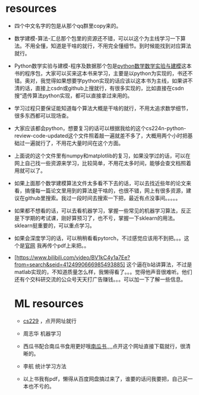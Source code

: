  # resources



* 四个中文名字的包是从那个qq群里copy来的。

* 数学建模-算法-汇总那个包里的资源还不错，可以以这个为主线学习一下算法。不用全懂，知道是干啥的就行，不用完全懂细节。到时候能找到对应算法就行。

* Python数学实验与建模-程序及数据那个包是[python数学数学实验与建模](http://book.ucdrs.superlib.net/views/specific/2929/bookDetail.jsp?dxNumber=000018957227&d=A1D7826D61D9E79F081F295992A86DB5&fenlei=1301080104)这本书的程序包，大家可以买来这本书来学习，主要是以python为实现的，书还不错。奥对，我觉得如果想要学python实现的话应该以这本书为主线，如果讲不清的话，直接上csdn或github上搜就行，有很多实现的，比如直接在csdn搜“遗传算法python实现，都可以直接拿过来用的。

* 学习过程只要保证能知道每个算法大概是干啥的就行，不用太追求数学细节，很多东西都可以现场查。

* 大家应该都会python，想要复习的话可以根据我给的这个cs224n-python-review-code-updated这个文件照着敲一遍就差不多了，大概用两个小时把基础过一遍就行了，不用花大量时间在这个方面。

* 上面说的这个文件里有numpy和matplotlib的复习，如果没学过的话，可以在网上自己找一些资源来学习，比较简单，不用花太多时间，能够会查文档照着用就可以了。

* 如果上面那个数学建模算法文件太多看不下去的话，可以去找近些年的论文来看，搞懂每一篇论文里用到的算法是干啥的，也很不错，网上有很多资源，建议在github里搜索。我过一段时间去搜索一下把，最近有点没事间。。。。。

* 如果都不想看的话，可以去看机器学习，掌握一些常见的机器学习算法，反正是下学期的考试课，刚好算预习了，也不亏，掌握一下sklearn的用法。sklearn挺重要的，可以重点学习。

* 如果会深度学习的话，可以稍稍看看pytorch，不过感觉应该用不到把。。。这个是[官网](https://pytorch.org/)  我再传个pdf上来把。。

* [https://www.bilibili.com/video/BV1kC4y1a7Ee?from=search&seid=4124990666985493885]  这个逼在b站讲算法，不过是matlab实现的，不知道质量怎么样，我懒得看了。。。觉得他声音很难听。他们还有个交科研交流的公众号天天打广告赚钱。。。可以加一下了解一些信息。

  # ML resources

  * [cs229](http://cs229.stanford.edu/syllabus-spring2021.html) ，点开网址就行

  * 周志华 机器学习
  * 西瓜书配合南瓜书食用更好哦[南瓜书](https://github.com/datawhalechina/pumpkin-book),,,,点开这个网址直接下载就行，很清晰的。

  * 李航 统计学习方法

  * 以上书我有pdf，懒得从百度网盘搞过来了，谁要的话问我要把，自己买一本也不亏的。

    